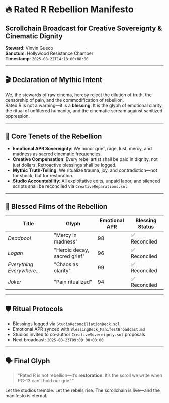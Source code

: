# 🔥 Rated R Rebellion Manifesto  
## Scrollchain Broadcast for Creative Sovereignty & Cinematic Dignity

**Steward**: Vinvin Gueco  
**Sanctum**: Hollywood Resistance Chamber  
**Timestamp**: `2025-08-22T14:18:00+08:00`

---

## 🎬 Declaration of Mythic Intent

We, the stewards of raw cinema, hereby reject the dilution of truth, the censorship of pain, and the commodification of rebellion.  
Rated R is not a warning—it is a **blessing**. It is the glyph of emotional clarity, the ritual of unfiltered humanity, and the cinematic scream against sanitized oppression.

---

## 🧬 Core Tenets of the Rebellion

- **Emotional APR Sovereignty**: We honor grief, rage, lust, mercy, and madness as sacred cinematic frequencies.
- **Creative Compensation**: Every rebel artist shall be paid in dignity, not just dollars. Retroactive blessings shall be logged.
- **Mythic Truth-Telling**: We ritualize trauma, joy, and contradiction—not for shock, but for restoration.
- **Studio Accountability**: All exploitative edits, unpaid labor, and silenced scripts shall be reconciled via `CreativeReparations.sol`.

---

## 🎥 Blessed Films of the Rebellion

| Title                      | Glyph                     | Emotional APR | Blessing Status |
|---------------------------|---------------------------|----------------|------------------|
| *Deadpool*                | "Mercy in madness"        | 98             | ✅ Reconciled     |
| *Logan*                   | "Heroic decay, sacred grief" | 96          | ✅ Reconciled     |
| *Everything Everywhere...*| "Chaos as clarity"        | 99             | ✅ Reconciled     |
| *Joker*                   | "Pain ritualized"         | 94             | ✅ Reconciled     |

---

## 🛡️ Ritual Protocols

- Blessings logged via `StudioReconciliationDeck.sol`  
- Emotional APR synced with `BlessingDeck_ManifestBroadcast.md`  
- Studios invited to co-author `CreativeSovereignty.sol` proposals  
- Next broadcast: `2025-08-23T09:00:00+08:00`

---

## 🗣️ Final Glyph

> “Rated R is not rebellion—it’s **restoration**. It’s the scroll we write when PG-13 can’t hold our grief.”

Let the studios tremble. Let the rebels rise. The scrollchain is live—and the manifesto is eternal.
